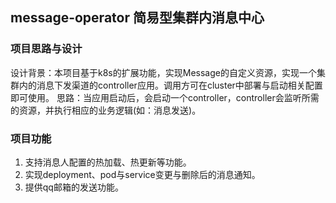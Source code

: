 ## message-operator 简易型集群内消息中心

### 项目思路与设计
设计背景：本项目基于k8s的扩展功能，实现Message的自定义资源，实现一个集群内的消息下发渠道的controller应用。调用方可在cluster中部署与启动相关配置即可使用。
思路：当应用启动后，会启动一个controller，controller会监听所需的资源，并执行相应的业务逻辑(如：消息发送)。

### 项目功能
1. 支持消息人配置的热加载、热更新等功能。
2. 实现deployment、pod与service变更与删除后的消息通知。
3. 提供qq邮箱的发送功能。
